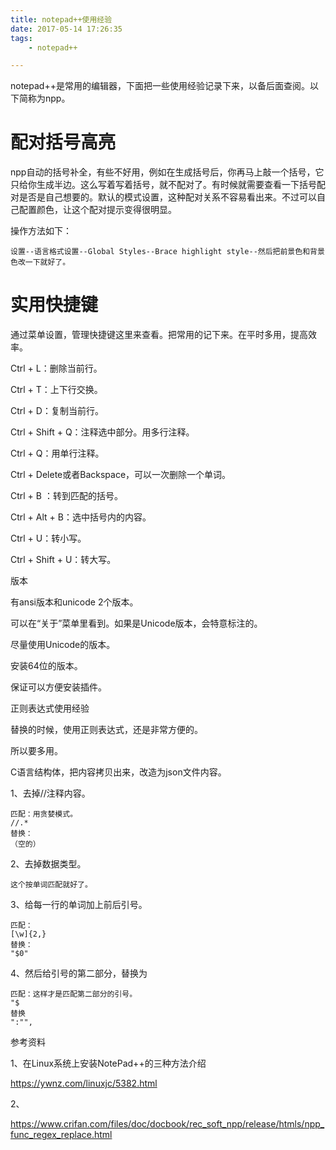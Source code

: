 ```yaml
---
title: notepad++使用经验
date: 2017-05-14 17:26:35
tags:
	- notepad++

---
```


notepad++是常用的编辑器，下面把一些使用经验记录下来，以备后面查阅。以下简称为npp。



# 配对括号高亮

npp自动的括号补全，有些不好用，例如在生成括号后，你再马上敲一个括号，它只给你生成半边。这么写着写着括号，就不配对了。有时候就需要查看一下括号配对是否是自己想要的。默认的模式设置，这种配对关系不容易看出来。不过可以自己配置颜色，让这个配对提示变得很明显。

操作方法如下：

```
设置--语言格式设置--Global Styles--Brace highlight style--然后把前景色和背景色改一下就好了。
```

# 实用快捷键

通过菜单设置，管理快捷键这里来查看。把常用的记下来。在平时多用，提高效率。



Ctrl + L：删除当前行。

Ctrl + T：上下行交换。

Ctrl + D：复制当前行。

Ctrl + Shift + Q：注释选中部分。用多行注释。

Ctrl + Q：用单行注释。

Ctrl + Delete或者Backspace，可以一次删除一个单词。

Ctrl + B ：转到匹配的括号。

Ctrl + Alt + B：选中括号内的内容。

Ctrl + U：转小写。

Ctrl + Shift + U：转大写。





版本

有ansi版本和unicode 2个版本。

可以在“关于”菜单里看到。如果是Unicode版本，会特意标注的。

尽量使用Unicode的版本。

安装64位的版本。

保证可以方便安装插件。



正则表达式使用经验

替换的时候，使用正则表达式，还是非常方便的。

所以要多用。

C语言结构体，把内容拷贝出来，改造为json文件内容。

1、去掉//注释内容。

```
匹配：用贪婪模式。
//.*
替换：
（空的）
```

2、去掉数据类型。

```
这个按单词匹配就好了。
```

3、给每一行的单词加上前后引号。

```
匹配：
[\w]{2,}
替换：
"$0"
```

4、然后给引号的第二部分，替换为

```
匹配：这样才是匹配第二部分的引号。
"$
替换
":"",
```





参考资料

1、在Linux系统上安装NotePad++的三种方法介绍

https://ywnz.com/linuxjc/5382.html

2、

https://www.crifan.com/files/doc/docbook/rec_soft_npp/release/htmls/npp_func_regex_replace.html